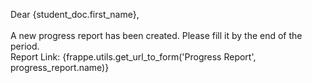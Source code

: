 Dear {student_doc.first_name},<br><br>
A new progress report has been created. Please fill it by the end of the period.<br>
Report Link: {frappe.utils.get_url_to_form('Progress Report', progress_report.name)}